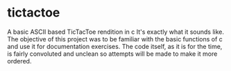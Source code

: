 # tictactoe
A basic ASCII based TicTacToe rendition in c
It's exactly what it  sounds like. 
The objective of this project was to be familiar with the basic functions of c and use it for documentation exercises.
The code itself, as it is for the time, is fairly convoluted and unclean so attempts will be made to make it more ordered.
